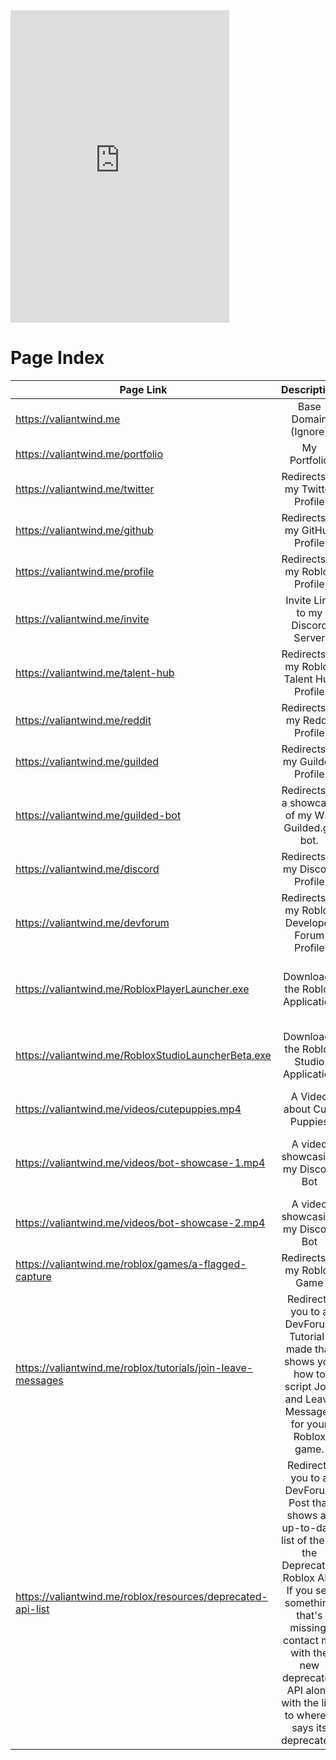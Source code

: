 <iframe src="https://discord.com/widget?id=926689018601672774&theme=dark" width="350" height="500" allowtransparency="true" frameborder="0" sandbox="allow-popups allow-popups-to-escape-sandbox allow-same-origin allow-scripts">
</iframe>


# Page Index

| Page Link | Description | Extra Note |
| ------------- |:-------------:| -----:|
| https://valiantwind.me | Base Domain (Ignore) | N/A |
| https://valiantwind.me/portfolio | My Portfolio | N/A |
| https://valiantwind.me/twitter | Redirects to my Twitter Profile | N/A |
| https://valiantwind.me/github | Redirects to my GitHub Profile | N/A |
| https://valiantwind.me/profile | Redirects to my Roblox Profile | N/A |
| https://valiantwind.me/invite | Invite Link to my Discord Server | N/A |
| https://valiantwind.me/talent-hub | Redirects to my Roblox Talent Hub Profile | Must be logged in to the Talent Hub to view|
| https://valiantwind.me/reddit | Redirects to my Reddit Profile | N/A |
| https://valiantwind.me/guilded | Redirects to my Guilded Profile | N/A |
| https://valiantwind.me/guilded-bot | Redirects to a showcase of my WIP Guilded.gg bot. | N/A |
| https://valiantwind.me/discord | Redirects to my Discord Profile | Must be logged into Discord to view |
| https://valiantwind.me/devforum | Redirects to my Roblox Developer Forum Profile | N/A |
| https://valiantwind.me/RobloxPlayerLauncher.exe | Downloads the Roblox Application | Doesn't contain a virus or anything malicious. Its the exact same client you download from the official Roblox Website. |
| https://valiantwind.me/RobloxStudioLauncherBeta.exe | Downloads the Roblox Studio Application | Doesn't contain a virus or anything malicious. Its the exact same client you download from the official Roblox Website. |
| https://valiantwind.me/videos/cutepuppies.mp4 | A Video about Cute Puppies | N/A |
| https://valiantwind.me/videos/bot-showcase-1.mp4 | A video showcasing my Discord Bot| Doesn't contain a virus or anything malicious. Its the exact same client you download from the official Roblox Website. |
| https://valiantwind.me/videos/bot-showcase-2.mp4 | A video showcasing my Discord Bot | N/A |
| https://valiantwind.me/roblox/games/a-flagged-capture | Redirects to my Roblox Game | Must be logged into Roblox to play it |
| https://valiantwind.me/roblox/tutorials/join-leave-messages | Redirects you to a DevForum Tutorial I made that shows you how to script Join and Leave Messages for your Roblox game. | N/A |
| https://valiantwind.me/roblox/resources/deprecated-api-list | Redirects you to a DevForum Post that shows an up-to-date list of the all the Deprecated Roblox API. If you see something that's missing, contact me with the new deprecated API along with the link to where it says its deprecated. | www.dontasktoask.com |
